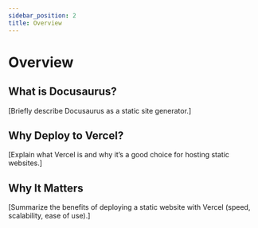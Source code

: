```yaml
---
sidebar_position: 2
title: Overview 
---
```


# Overview

## What is Docusaurus?
[Briefly describe Docusaurus as a static site generator.]

## Why Deploy to Vercel?
[Explain what Vercel is and why it’s a good choice for hosting static websites.]

## Why It Matters
[Summarize the benefits of deploying a static website with Vercel (speed, scalability, ease of use).]

